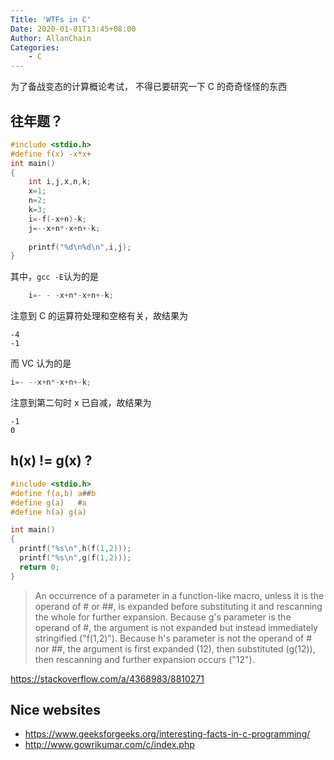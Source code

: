 ```yaml
---
Title: 'WTFs in C'
Date: 2020-01-01T13:45+08:00
Author: AllanChain
Categories:
    - C
---
```


为了备战变态的计算概论考试， 不得已要研究一下 C 的奇奇怪怪的东西

## 往年题？
```c
#include <stdio.h>
#define f(x) -x*x+
int main()
{
    int i,j,x,n,k;
    x=1;
    n=2;
    k=3;
    i=-f(-x+n)-k;
    j=--x+n*-x+n+-k;
    
    printf("%d\n%d\n",i,j);
}
```
其中，`gcc -E`认为的是
```c
    i=- - -x+n*-x+n+-k;
```
注意到 C 的运算符处理和空格有关，故结果为
```
-4
-1
```
而 VC 认为的是
```c
i=- --x+n*-x+n+-k;
```
注意到第二句时 x 已自减，故结果为
```
-1
0
```

## h(x) != g(x) ?
```c
#include <stdio.h>
#define f(a,b) a##b
#define g(a)   #a
#define h(a) g(a)

int main()
{
  printf("%s\n",h(f(1,2)));
  printf("%s\n",g(f(1,2)));
  return 0;
}
```
> An occurrence of a parameter in a function-like macro, unless it is the operand of # or ##, is expanded before substituting it and rescanning the whole for further expansion. Because g's parameter is the operand of #, the argument is not expanded but instead immediately stringified ("f(1,2)"). Because h's parameter is not the operand of # nor ##, the argument is first expanded (12), then substituted (g(12)), then rescanning and further expansion occurs ("12").  

<https://stackoverflow.com/a/4368983/8810271>

## Nice websites
- <https://www.geeksforgeeks.org/interesting-facts-in-c-programming/>
- <http://www.gowrikumar.com/c/index.php>
